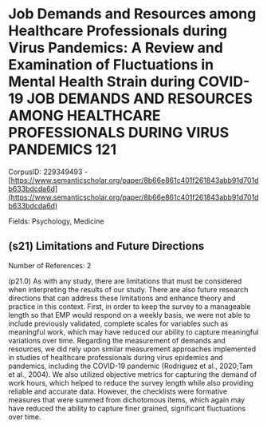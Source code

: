 # Job Demands and Resources among Healthcare Professionals during Virus Pandemics: A Review and Examination of Fluctuations in Mental Health Strain during COVID-19 JOB DEMANDS AND RESOURCES AMONG HEALTHCARE PROFESSIONALS DURING VIRUS PANDEMICS 121

CorpusID: 229349493 - [https://www.semanticscholar.org/paper/8b66e861c401f261843abb91d701db633bdcda6d](https://www.semanticscholar.org/paper/8b66e861c401f261843abb91d701db633bdcda6d)

Fields: Psychology, Medicine

## (s21) Limitations and Future Directions
Number of References: 2

(p21.0) As with any study, there are limitations that must be considered when interpreting the results of our study. There are also future research directions that can address these limitations and enhance theory and practice in this context. First, in order to keep the survey to a manageable length so that EMP would respond on a weekly basis, we were not able to include previously validated, complete scales for variables such as meaningful work, which may have reduced our ability to capture meaningful variations over time. Regarding the measurement of demands and resources, we did rely upon similar measurement approaches implemented in studies of healthcare professionals during virus epidemics and pandemics, including the COVID-19 pandemic (Rodriguez et al., 2020;Tam et al., 2004). We also utilized objective metrics for capturing the demand of work hours, which helped to reduce the survey length while also providing reliable and accurate data. However, the checklists were formative measures that were summed from dichotomous items, which again may have reduced the ability to capture finer grained, significant fluctuations over time.
